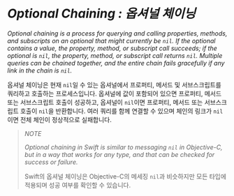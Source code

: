 # *Optional Chaining : 옵셔널 체이닝*

*Optional chaining is a process for querying and calling properties, methods, and subscripts on an optional that might currently be `nil`. If the optional contains a value, the property, method, or subscript call succeeds; if the optional is `nil`, the property, method, or subscript call returns `nil`. Multiple queries can be chained together, and the entire chain fails gracefully if any link in the chain is `nil`.*

옵셔널 체이닝은 현재 `nil`일 수 있는 옵셔널에서 프로퍼티, 메서드 및 서브스크립트를 쿼리하고 호출하는 프로세스입니다. 옵셔널에 값이 포함되어 있으면 프로퍼티, 메서드 또는 서브스크립트 호출이 성공하고, 옵셔널이 `nil`이면 프로퍼티, 메서드 또는 서브스크립트 호출이 `nil`을 반환합니다. 여러 쿼리를 함께 연결할 수 있으며 체인의 링크가 `nil`이면 전체 체인이 정상적으로 실패합니다.

> *NOTE*
> 
> *Optional chaining in Swift is similar to messaging `nil` in Objective-C, but in a way that works for any type, and that can be checked for success or failure.*
> 
> Swift의 옵셔널 체이닝은 Objective-C의 메세징 `nil`과 비슷하지만 모든 타입에 적용되며 성공 여부를 확인할 수 있습니다.


